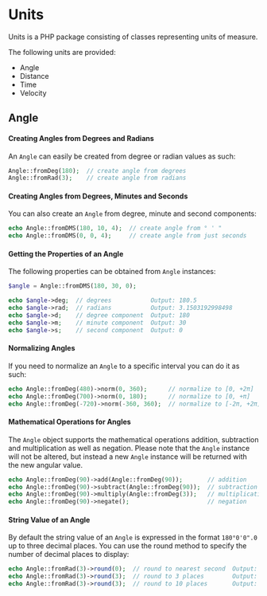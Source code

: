 Units
=====
Units is a PHP package consisting of classes representing units of measure.

The following units are provided:
* Angle
* Distance
* Time
* Velocity

Angle
-----

#### Creating Angles from Degrees and Radians
An `Angle` can easily be created from degree or radian values as such:
```php
Angle::fromDeg(180);  // create angle from degrees
Angle::fromRad(3);    // create angle from radians
```

#### Creating Angles from Degrees, Minutes and Seconds
You can also create an `Angle` from degree, minute and second components:
```php
echo Angle::fromDMS(180, 10, 4);  // create angle from ° ' "
echo Angle::fromDMS(0, 0, 4);     // create angle from just seconds
```

#### Getting the Properties of an Angle
The following properties can be obtained from `Angle` instances:
```php
$angle = Angle::fromDMS(180, 30, 0);

echo $angle->deg;  // degrees           Output: 180.5 
echo $angle->rad;  // radians           Output: 3.1503192998498
echo $angle->d;    // degree component  Output: 180
echo $angle->m;    // minute component  Output: 30
echo $angle->s;    // second component  Output: 0
```

#### Normalizing Angles
If you need to normalize an `Angle` to a specific interval you can do it as such:
```php
echo Angle::fromDeg(480)->norm(0, 360);      // normalize to [0, +2π]    Output: 120°0'0".0
echo Angle::fromDeg(700)->norm(0, 180);      // normalize to [0, +π]     Output: 160°0'0".0
echo Angle::fromDeg(-720)->norm(-360, 360);  // normalize to [-2π, +2π]  Output: -360°0'0".0
```

#### Mathematical Operations for Angles
The `Angle` object supports the mathematical operations addition, subtraction and multiplication as well as negation. Please note that the `Angle` instance will not be altered, but instead a new `Angle` instance will be returned with the new angular value.
```php
echo Angle::fromDeg(90)->add(Angle::fromDeg(90));       // addition        Output: 180°0'0".0
echo Angle::fromDeg(90)->subtract(Angle::fromDeg(90));  // subtraction     Output: 180°0'0".0
echo Angle::fromDeg(90)->multiply(Angle::fromDeg(3));   // multiplication  Output: 270°0'0".0
echo Angle::fromDeg(90)->negate();                      // negation        Output: -90°0'0".0
```

#### String Value of an Angle
By default the string value of an `Angle` is expressed in the format `180°0'0".0` up to three decimal places. You can use the round method to specify the number of decimal places to display:
```php
echo Angle::fromRad(3)->round(0);  // round to nearest second  Output: 171°53'14"
echo Angle::fromRad(3)->round(3);  // round to 3 places        Output: 171°53'14".419
echo Angle::fromRad(3)->round(3);  // round to 10 places       Output: 171°53'14".4187412891
```


